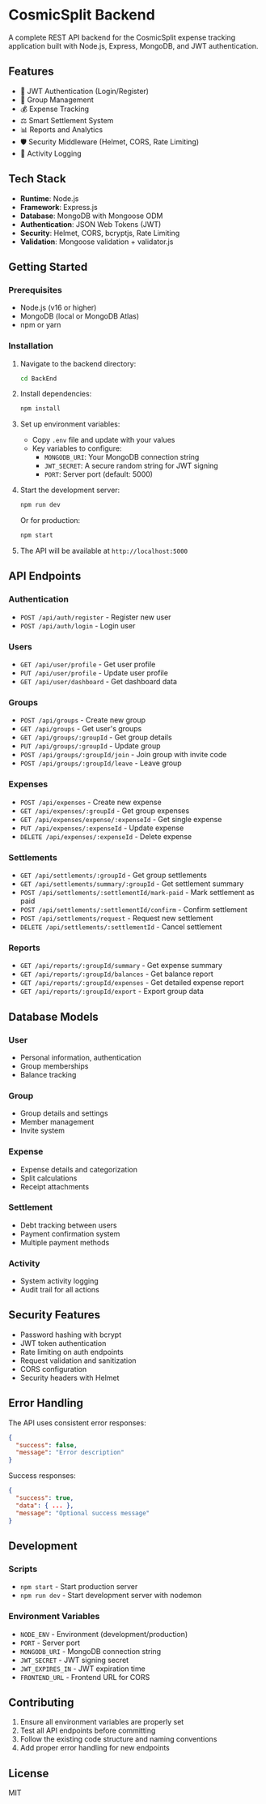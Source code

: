 # CosmicSplit Backend

A complete REST API backend for the CosmicSplit expense tracking application built with Node.js, Express, MongoDB, and JWT authentication.

## Features

- 🔐 JWT Authentication (Login/Register)
- 👥 Group Management
- 💰 Expense Tracking
- ⚖️ Smart Settlement System
- 📊 Reports and Analytics
- 🛡️ Security Middleware (Helmet, CORS, Rate Limiting)
- 📝 Activity Logging

## Tech Stack

- **Runtime**: Node.js
- **Framework**: Express.js
- **Database**: MongoDB with Mongoose ODM
- **Authentication**: JSON Web Tokens (JWT)
- **Security**: Helmet, CORS, bcryptjs, Rate Limiting
- **Validation**: Mongoose validation + validator.js

## Getting Started

### Prerequisites

- Node.js (v16 or higher)
- MongoDB (local or MongoDB Atlas)
- npm or yarn

### Installation

1. Navigate to the backend directory:
   ```bash
   cd BackEnd
   ```

2. Install dependencies:
   ```bash
   npm install
   ```

3. Set up environment variables:
   - Copy `.env` file and update with your values
   - Key variables to configure:
     - `MONGODB_URI`: Your MongoDB connection string
     - `JWT_SECRET`: A secure random string for JWT signing
     - `PORT`: Server port (default: 5000)

4. Start the development server:
   ```bash
   npm run dev
   ```

   Or for production:
   ```bash
   npm start
   ```

5. The API will be available at `http://localhost:5000`

## API Endpoints

### Authentication
- `POST /api/auth/register` - Register new user
- `POST /api/auth/login` - Login user

### Users
- `GET /api/user/profile` - Get user profile
- `PUT /api/user/profile` - Update user profile
- `GET /api/user/dashboard` - Get dashboard data

### Groups
- `POST /api/groups` - Create new group
- `GET /api/groups` - Get user's groups
- `GET /api/groups/:groupId` - Get group details
- `PUT /api/groups/:groupId` - Update group
- `POST /api/groups/:groupId/join` - Join group with invite code
- `POST /api/groups/:groupId/leave` - Leave group

### Expenses
- `POST /api/expenses` - Create new expense
- `GET /api/expenses/:groupId` - Get group expenses
- `GET /api/expenses/expense/:expenseId` - Get single expense
- `PUT /api/expenses/:expenseId` - Update expense
- `DELETE /api/expenses/:expenseId` - Delete expense

### Settlements
- `GET /api/settlements/:groupId` - Get group settlements
- `GET /api/settlements/summary/:groupId` - Get settlement summary
- `POST /api/settlements/:settlementId/mark-paid` - Mark settlement as paid
- `POST /api/settlements/:settlementId/confirm` - Confirm settlement
- `POST /api/settlements/request` - Request new settlement
- `DELETE /api/settlements/:settlementId` - Cancel settlement

### Reports
- `GET /api/reports/:groupId/summary` - Get expense summary
- `GET /api/reports/:groupId/balances` - Get balance report
- `GET /api/reports/:groupId/expenses` - Get detailed expense report
- `GET /api/reports/:groupId/export` - Export group data

## Database Models

### User
- Personal information, authentication
- Group memberships
- Balance tracking

### Group
- Group details and settings
- Member management
- Invite system

### Expense
- Expense details and categorization
- Split calculations
- Receipt attachments

### Settlement
- Debt tracking between users
- Payment confirmation system
- Multiple payment methods

### Activity
- System activity logging
- Audit trail for all actions

## Security Features

- Password hashing with bcrypt
- JWT token authentication
- Rate limiting on auth endpoints
- Request validation and sanitization
- CORS configuration
- Security headers with Helmet

## Error Handling

The API uses consistent error responses:

```json
{
  "success": false,
  "message": "Error description"
}
```

Success responses:

```json
{
  "success": true,
  "data": { ... },
  "message": "Optional success message"
}
```

## Development

### Scripts
- `npm start` - Start production server
- `npm run dev` - Start development server with nodemon

### Environment Variables
- `NODE_ENV` - Environment (development/production)
- `PORT` - Server port
- `MONGODB_URI` - MongoDB connection string
- `JWT_SECRET` - JWT signing secret
- `JWT_EXPIRES_IN` - JWT expiration time
- `FRONTEND_URL` - Frontend URL for CORS

## Contributing

1. Ensure all environment variables are properly set
2. Test all API endpoints before committing
3. Follow the existing code structure and naming conventions
4. Add proper error handling for new endpoints

## License

MIT